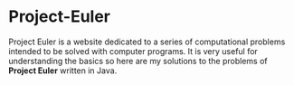# Project-Euler
Project Euler is a website dedicated to a series of computational problems intended to be solved with computer programs. It is very useful for understanding the basics so here are my solutions to the problems of **Project Euler** written in Java.
